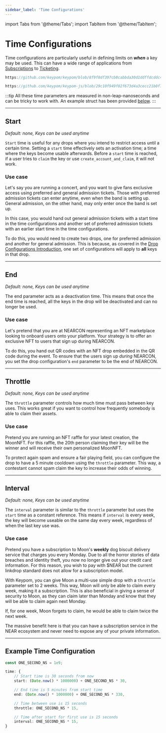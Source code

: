 ```yaml
---
sidebar_label: 'Time Configurations'
---
```

import Tabs from '@theme/Tabs';
import TabItem from '@theme/TabItem';

# Time Configurations
Time configurations are particularly useful in defining limits on ***when*** a key may be used. This can have a wide range of applications from [Subscriptions](../../../Tutorials/Advanced/subscriptions/introduction.md) to [Ticketing](../../../Tutorials/Advanced/ticketing/introduction.md).

<Tabs>
<TabItem value="KP" label="📚 Protocol">

```rust reference
https://github.com/keypom/keypom/blob/8f9f8df397cb8cabbda30d1ddffdcddc4a733274/contract/src/models/config.rs#L35-L54
```

</TabItem>
<TabItem value="KPJS" label="🔑 Keypom SDK">

```ts reference
https://github.com/keypom/keypom-js/blob/29c10f949f02f673d4a3cecc21b0f74bca600075/src/lib/types/drops.ts#L87-L112
```

</TabItem>
</Tabs>

:::tip
All these time parameters are measured in non-leap-nanoseconds and can be tricky to work with. An example struct has been provided [below](#example-time-configuration).
:::  


---

## Start 
*Default: none, Keys can be used anytime*  

`Start` time is useful for any drops where you intend to restrict access until a certain time. Setting a `start` time effectively sets an activation time; a time where the keys become usable afterwards. Before a `start` time is reached, if a user tries to `claim` the key or use `create_account_and_claim`, it will not work. 

### Use case
Let's say you are running a concert, and you want to give fans exclusive access using preferred and general admission tickets. Those with preferred admission tickets can enter anytime, even when the band is setting up. General admission, on the other hand, may only enter once the band is set up. 

In this case, you would hand out general admission tickets with a start time in the time configurations and another set of preferred admission tickets with an earlier start time in the time configurations.

To do this, you would need to create two drops, one for preferred admission and another for general admission. This is because, as covered in the [Drop Configurations Introduction](../GithubReadme/TypesOfDrops/customization-homepage.md), one set of configurations will apply to **all** keys in that drop. 

---

## End
*Default: none, Keys can be used anytime*  

The end parameter acts as a deactivation time. This means that once the end time is reached, all the keys in the drop will be deactivated and can no longer be used. 

### Use case
Let's pretend that you are at NEARCON representing an NFT marketplace looking to onboard users onto your platform. Your strategy is to offer an exclusive NFT to users that sign up during NEARCON. 

To do this, you hand out QR codes with an NFT drop embedded in the QR code during the event. To ensure that the users sign up *during* NEARCON, you set the drop configuration's `end` parameter to be the end of NEARCON. 

---

## Throttle
*Default: none, Keys can be used anytime*  

The `throttle` parameter controls how much time must pass between key uses. This works great if you want to control how frequently somebody is able to claim their assets. 

### Use case
Pretend you are running an NFT raffle for your latest creation, the MoonNFT. For this raffle, the 20th person claiming their key will be the winner and will receive their own personalized MoonNFT. 

To protect again spam and ensure a fair playing field, you can configure the drop to have a 5 minute cooldown using the `throttle` parameter. This way, a contestant cannot spam claim the key to increase their odds of winning. 

---

## Interval
*Default: none, Keys can be used anytime*  

The `interval` parameter is similar to the `throttle` parameter but uses the  `start` time as a constant reference. This means if `interval` is every week, the key will become useable on the same day every week, regardless of when the last key use was. 

### Use case
Pretend you have a subscription to Moon's **weekly** dog biscuit delivery service that charges you every Monday. Due to all the horror stories of data breaches and identity theft, you now no longer give out your credit card information. For this reason, you wish to pay with $NEAR but the current linkdrop standard does not allow for a subscription model. 

With Keypom, you can give Moon a multi-use simple drop with a `throttle` parameter set to 2 weeks. This way, Moon will only be able to claim every week, making it a subscription. This is also beneficial in giving a sense of security to Moon, as they can claim later than Monday and know that they will be able to claim again next Monday. 

If, for one week, Moon forgets to claim, he would be able to claim twice the next week.


The massive benefit here is that you can have a subscription service in the NEAR ecosystem and never need to expose any of your private information.


---

## Example Time Configuration

```ts
const ONE_SECOND_NS = 1e9;

time: {
    // Start time is 30 seconds from now
    start: (Date.now() * 1000000) + ONE_SECOND_NS * 30,

    // End time is 5 minutes from start time
    end: (Date.now() * 1000000) + ONE_SECOND_NS * 330,

    // Time between use is 15 seconds
    throttle: ONE_SECOND_NS * 15,

    // Time after start for first use is 15 seconds
    interval: ONE_SECOND_NS * 15,
}
```


